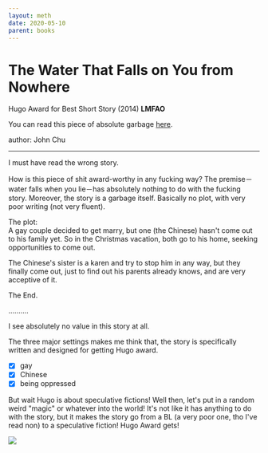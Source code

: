 ```yaml
---
layout: meth
date: 2020-05-10
parent: books
---
```

# The Water That Falls on You from Nowhere

Hugo Award for Best Short Story (2014) **LMFAO**

You can read this piece of absolute garbage [here](https://www.tor.com/2013/02/20/the-water-that-falls-on-you-from-nowhere/).

author: John Chu

---

I must have read the wrong story.

How is this piece of shit award-worthy in any fucking way? The premise－water falls when you lie－has absolutely nothing to do with the fucking story. Moreover, the story is a garbage itself. Basically no plot, with very poor writing (not very fluent).

The plot:  
A gay couple decided to get marry, but one (the Chinese) hasn't come out to his family yet. So in the Christmas vacation, both go to his home, seeking opportunities to come out.

The Chinese's sister is a karen and try to stop him in any way, but they finally come out, just to find out his parents already knows, and are very acceptive of it.

The End.

..........

I see absolutely no value in this story at all.  

The three major settings  makes me think that, the story is specifically written and designed for getting Hugo award.

- [x] gay
- [x] Chinese
- [x] being oppressed

But wait Hugo is about speculative fictions! Well then, let's put in a random weird "magic" or whatever into the world! It's not like it has anything to do with the story, but it makes the story go from a BL (a very poor one, tho I've read non) to a speculative fiction! Hugo Award gets!

![](https://s2.loli.net/2021/12/25/xF8NkrR34P5hQcj.png)